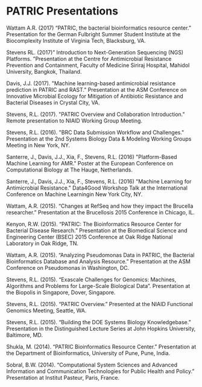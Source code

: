 # PATRIC Presentations

Wattam A.R. (2017) “PATRIC, the bacterial bioinformatics resource center.” Presentation for the German Fulbright Summer Student Institute at the Biocomplexity Institute of Virginia Tech, Blacksburg, VA.

Stevens RL. (2017)” Introduction to Next-Generation Sequencing (NGS) Platforms. ”Presentation at the Centre for Antimicrobial Resistance Prevention and Containment, Faculty of Medicine Siriraj Hospital, Mahidol University, Bangkok, Thailand.

Davis, J.J. (2017). "Machine learning-based antimicrobial resistance prediction in PATRIC and RAST." Presentation at the ASM Conference on Innovative Microbial Ecology for Mitigation of Antibiotic Resistance and Bacterial Diseases in Crystal City, VA.

Stevens, R.L. (2017). "PATRIC Overview and Collaboration Introduction." Remote presentation to NIAID Working Group Meeting.

Stevens, R.L. (2016). "BRC Data Submission Workflow and Challenges." Presentation at the 2nd Systems Biology Data & Modeling Working Groups Meeting in New York, NY.

Santerre, J., Davis, J.J., Xia, F., Stevens, R.L. (2016) "Platform-Based Machine Learning for AMR." Poster at the European Conference on Computational Biology at The Hauge, Netherlands.

Santerre, J., Davis, J.J., Xia, F., Stevens, R.L. (2016) "Machine Learning for Antimicrobial Resistance." Data4Good Workshop Talk at the International Conference on Machine Learningin New York City, NY.

Wattam, A.R. (2015). “Changes at RefSeq and how they impact the Brucella researcher.” Presentation at the Brucellosis 2015 Conference in Chicago, IL.

Kenyon, R.W. (2015). “PATRIC: The Bioinformatics Resource Center for Bacterial Disease Research.” Presentation at the Biomedical Science and Engineering Center (BSEC) 2015 Conference at Oak Ridge National Laboratory in Oak Ridge, TN.

Wattam, A.R. (2015). “Analyzing Pseudomonas Data in PATRIC, the Bacterial Bioinformatics Database and Analysis Resource.” Presentation at the ASM Conference on Pseudomonas in Washington, DC.

Stevens, R.L. (2015). “Exascale Challenges for Genomics: Machines, Algorithms and Problems for Large-Scale Biological Data”. Presentation at the Biopolis in Singapore, Dover, Singapore.

Stevens, R.L. (2015). “PATRIC Overview.” Presented at the NIAID Functional Genomics Meeting, Seattle, WA.

Stevens, R.L. (2015). “Building the DOE Systems Biology Knowledgebase.” Presentation in the Distinguished Lecture Series at John Hopkins University, Baltimore, MD.

Shukla, M. (2014). “PATRIC Bioinformatics Resource Center.” Presentation at the Department of Bioinformatics, University of Pune, Pune, India.

Sobral, B.W. (2014). “Computational System Sciences and Advanced Information and Communication Technologies for Public Health and Policy.” Presentation at Institut Pasteur, Paris, France.

